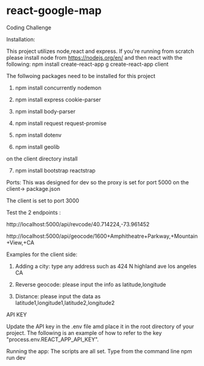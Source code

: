 # react-google-map
Coding Challenge

Installation: 

This project utilizes node,react and express.
If you're running from scratch please install node from https://nodejs.org/en/
and then react with the following:
npm install create-react-app g
create-react-app client 

The follwoing packages need to be installed for this project

1. npm install concurrently nodemon 

2. npm install express cookie-parser 

3. npm install body-parser 

4. npm install request request-promise 

5. npm install dotenv

6. npm install geolib

on the client directory install 

7. npm install bootstrap reactstrap 

Ports:
This was designed for dev so the proxy is set for port 5000 on the client-> package.json 

The client is set to port 3000

Test the 2 endpoints :

http://localhost:5000/api/revcode/40.714224,-73.961452

http://localhost:5000/api/geocode/1600+Amphitheatre+Parkway,+Mountain+View,+CA

Examples for the client side:

1. Adding a city: type any address such as 424 N highland ave los angeles CA

2. Reverse geocode: please input the info as latitude,longitude

3. Distance: please input the data as  latitude1,longitude1,latitude2,longitude2


API KEY

Update the API key in the .env file amd place it in the root directory of your project. 
The following is an example of how to refer to the key "process.env.REACT_APP_API_KEY".

Running the app:
The scripts are all set.
Type from the command line 
npm run dev